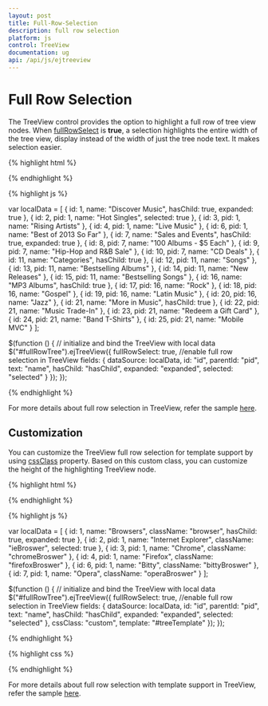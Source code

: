 ```yaml
---
layout: post
title: Full-Row-Selection
description: full row selection
platform: js
control: TreeView
documentation: ug
api: /api/js/ejtreeview
---
```



# Full Row Selection

The TreeView control provides the option to highlight a full row of tree view nodes. When [fullRowSelect](https://help.syncfusion.com/api/js/ejtreeview#members:fullrowselect) is **true**, a selection highlights the entire width of the tree view, display instead of the width of just the tree node text. It makes selection easier.

{% highlight html %}

<!--create the TreeView wrapper-->
	
<div id="fullRowTree"></div>

{% endhighlight %}

{% highlight js %}

var localData = [
    { id: 1, name: "Discover Music", hasChild: true, expanded: true },
    { id: 2, pid: 1, name: "Hot Singles", selected: true },
    { id: 3, pid: 1, name: "Rising Artists" },
    { id: 4, pid: 1, name: "Live Music" },
    { id: 6, pid: 1, name: "Best of 2013 So Far" },
    { id: 7, name: "Sales and Events", hasChild: true, expanded: true },
    { id: 8, pid: 7, name: "100 Albums - $5 Each" },
    { id: 9, pid: 7, name: "Hip-Hop and R&B Sale" },
    { id: 10, pid: 7, name: "CD Deals" },
    { id: 11, name: "Categories", hasChild: true },
    { id: 12, pid: 11, name: "Songs" },
    { id: 13, pid: 11, name: "Bestselling Albums" },
    { id: 14, pid: 11, name: "New Releases" },
    { id: 15, pid: 11, name: "Bestselling Songs" },
    { id: 16, name: "MP3 Albums", hasChild: true },
    { id: 17, pid: 16, name: "Rock" },
    { id: 18, pid: 16, name: "Gospel" },
    { id: 19, pid: 16, name: "Latin Music" },
    { id: 20, pid: 16, name: "Jazz" },
    { id: 21, name: "More in Music", hasChild: true },
    { id: 22, pid: 21, name: "Music Trade-In" },
    { id: 23, pid: 21, name: "Redeem a Gift Card" },
    { id: 24, pid: 21, name: "Band T-Shirts" },
    { id: 25, pid: 21, name: "Mobile MVC" }
];

$(function () {
    // initialize and bind the TreeView with local data
    $("#fullRowTree").ejTreeView({
        fullRowSelect: true, //enable full row selection in TreeView
        fields: {
            dataSource: localData, id: "id", parentId: "pid", text: "name",
            hasChild: "hasChild", expanded: "expanded", selected: "selected"
        }
    });
}); 

{% endhighlight %}

For more details about full row selection in TreeView, refer the sample [here](http://js.syncfusion.com/demos/web/#!/bootstrap/treeview/fullrowselect).

## Customization

You can customize the TreeView full row selection for template support by using [cssClass](https://help.syncfusion.com/api/js/ejtreeview#members:cssclass) property. Based on this custom class, you can customize the height of the highlighting TreeView node.

{% highlight html %}

<!--create the TreeView wrapper-->
<div id="fullRowTree"></div>

<script id="treeTemplate" type="text/x-jsrender">

    {{"{{"}}if !hasChild{{}}}}
    <span class="con-img {{"{{"}}>className{{}}}}"></span>
    {{"{{"}}/if{{}}}}
    {{"{{"}}>name{{}}}}

</script>

{% endhighlight %}

{% highlight js %}

var localData = [
    { id: 1, name: "Browsers", className: "browser", hasChild: true, expanded: true },
    { id: 2, pid: 1, name: "Internet Explorer", className: "ieBroswer", selected: true },
    { id: 3, pid: 1, name: "Chrome", className: "chromeBroswer" },
    { id: 4, pid: 1, name: "Firefox", className: "firefoxBroswer" },
    { id: 6, pid: 1, name: "Bitty", className: "bittyBroswer" },
    { id: 7, pid: 1, name: "Opera", className: "operaBroswer" }
];

$(function () {
    // initialize and bind the TreeView with local data
    $("#fullRowTree").ejTreeView({
        fullRowSelect: true, //enable full row selection in TreeView
        fields: {
            dataSource: localData, id: "id", parentId: "pid", text: "name",
            hasChild: "hasChild", expanded: "expanded", selected: "selected"
        },
        cssClass: "custom",
        template: "#treeTemplate"
    });
});
	
{% endhighlight %}

{% highlight css %}

<style>
	.custom .con-img {
		background-image: url("http://js.syncfusion.com/demos/web/images/toolbar/browserl.png");
		background-repeat: no-repeat;
		height: 32px;
		width: 32px;
		display: inline-block;
		overflow: hidden;
		background-repeat: no-repeat;
		text-align: center;
		vertical-align: middle;
	}
	
	.custom .e-li-active > .e-text-wrap .con-img {
		background-image: url("http://js.syncfusion.com/demos/web/images/toolbar/browserh.png");
	}

	.custom .e-li-hover > .e-text-wrap .con-img, .e-fullrow-wrap .e-li-focus > .e-text-wrap .con-img {
		background-image: url("http://js.syncfusion.com/demos/web/images/toolbar/browserl.png");
	}
	
	.custom .ieBroswer {
		background-position: -84px 0px;
	}
	
	.custom .chromeBroswer {
		background-position: -42px 0px;
	}
	
	.custom .firefoxBroswer {
		background-position: 0px 0px;
	}
	
	.custom .bittyBroswer {
		background-position: -126px 0px;
	}
	
	.custom .operaBroswer {
		background-position: -168px 0px;
	}

	/*customize the height of highlighting TreeView node*/
	.custom.e-fullrow-wrap .e-item ul .e-fullrow {
		margin-top: -36px;
		height: 36px;
	}
</style>

{% endhighlight %}

For more details about full row selection with template support in TreeView, refer the sample [here](http://jsplayground.syncfusion.com/Sync_1intlzxk).

